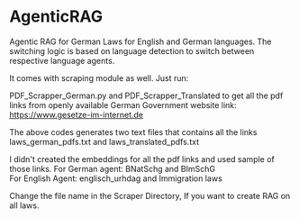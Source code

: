 # AgenticRAG


Agentic RAG for German Laws for English and German languages. The switching logic is based on language detection to switch between respective language agents.

It comes with scraping module as well. Just run:

PDF_Scrapper_German.py and 
PDF_Scrapper_Translated to get all the pdf links from openly available German Government website link: https://www.gesetze-im-internet.de 

The above codes generates two text files that contains all the links laws_german_pdfs.txt and laws_translated_pdfs.txt

I didn't created the embeddings for all the pdf links and used sample of those links.
For German agent: BNatSchg and BImSchG  
For English Agent:  englisch_urhdag and Immigration laws 

Change the file name in the Scraper Directory, If you want to create RAG on all laws.
